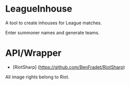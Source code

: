 # LeagueInhouse

A tool to create inhouses for League matches.

Enter summoner names and generate teams.

# API/Wrapper
- [RiotSharp] (https://github.com/BenFradet/RiotSharp)

All image rights belong to Riot.
